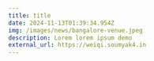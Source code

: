 ```yaml
---
title: title
date: 2024-11-13T01:39:34.954Z
img: /images/news/bangalore-venue.jpeg
description: Lorem lorem ipsum demo
external_url: https://weiqi.soumyak4.in
---
```

